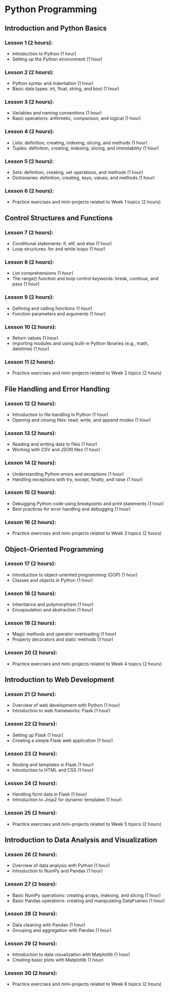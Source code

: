 # Python Programming

## Introduction and Python Basics

### Lesson 1 (2 hours):

- Introduction to Python (1 hour)
- Setting up the Python environment (1 hour)

### Lesson 2 (2 hours):

- Python syntax and indentation (1 hour)
- Basic data types: int, float, string, and bool (1 hour)

### Lesson 3 (2 hours):

- Variables and naming conventions (1 hour)
- Basic operations: arithmetic, comparison, and logical (1 hour)

### Lesson 4 (2 hours):

- Lists: definition, creating, indexing, slicing, and methods (1 hour)
- Tuples: definition, creating, indexing, slicing, and immutability (1 hour)

### Lesson 5 (2 hours):

- Sets: definition, creating, set operations, and methods (1 hour)
- Dictionaries: definition, creating, keys, values, and methods (1 hour)

### Lesson 6 (2 hours):

- Practice exercises and mini-projects related to Week 1 topics (2 hours)

## Control Structures and Functions

### Lesson 7 (2 hours):

- Conditional statements: if, elif, and else (1 hour)
- Loop structures: for and while loops (1 hour)

### Lesson 8 (2 hours):

- List comprehensions (1 hour)
- The range() function and loop control keywords: break, continue, and pass (1 hour)

### Lesson 9 (2 hours):

- Defining and calling functions (1 hour)
- Function parameters and arguments (1 hour)

### Lesson 10 (2 hours):

- Return values (1 hour)
- Importing modules and using built-in Python libraries (e.g., math, datetime) (1 hour)

### Lesson 11 (2 hours):

- Practice exercises and mini-projects related to Week 2 topics (2 hours)

## File Handling and Error Handling

### Lesson 12 (2 hours):

- Introduction to file handling in Python (1 hour)
- Opening and closing files: read, write, and append modes (1 hour)

### Lesson 13 (2 hours):

- Reading and writing data to files (1 hour)
- Working with CSV and JSON files (1 hour)

### Lesson 14 (2 hours):

- Understanding Python errors and exceptions (1 hour)
- Handling exceptions with try, except, finally, and raise (1 hour)

### Lesson 15 (2 hours):

- Debugging Python code using breakpoints and print statements (1 hour)
- Best practices for error handling and debugging (1 hour)

### Lesson 16 (2 hours):

- Practice exercises and mini-projects related to Week 3 topics (2 hours)

## Object-Oriented Programming

### Lesson 17 (2 hours):

- Introduction to object-oriented programming (OOP) (1 hour)
- Classes and objects in Python (1 hour)

### Lesson 18 (2 hours):

- Inheritance and polymorphism (1 hour)
- Encapsulation and abstraction (1 hour)

### Lesson 19 (2 hours):

- Magic methods and operator overloading (1 hour)
- Property decorators and static methods (1 hour)

### Lesson 20 (2 hours):

- Practice exercises and mini-projects related to Week 4 topics (2 hours)

## Introduction to Web Development

### Lesson 21 (2 hours):

- Overview of web development with Python (1 hour)
- Introduction to web frameworks: Flask (1 hour)

### Lesson 22 (2 hours):

- Setting up Flask (1 hour)
- Creating a simple Flask web application (1 hour)

### Lesson 23 (2 hours):

- Routing and templates in Flask (1 hour)
- Introduction to HTML and CSS (1 hour)

### Lesson 24 (2 hours):

- Handling form data in Flask (1 hour)
- Introduction to Jinja2 for dynamic templates (1 hour)

### Lesson 25 (2 hours):

- Practice exercises and mini-projects related to Week 5 topics (2 hours)

## Introduction to Data Analysis and Visualization

### Lesson 26 (2 hours):

- Overview of data analysis with Python (1 hour)
- Introduction to NumPy and Pandas (1 hour)

### Lesson 27 (2 hours):

- Basic NumPy operations: creating arrays, indexing, and slicing (1 hour)
- Basic Pandas operations: creating and manipulating DataFrames (1 hour)

### Lesson 28 (2 hours):

- Data cleaning with Pandas (1 hour)
- Grouping and aggregation with Pandas (1 hour)

### Lesson 29 (2 hours):

- Introduction to data visualization with Matplotlib (1 hour)
- Creating basic plots with Matplotlib (1 hour)

### Lesson 30 (2 hours):

- Practice exercises and mini-projects related to Week 6 topics (2 hours)
